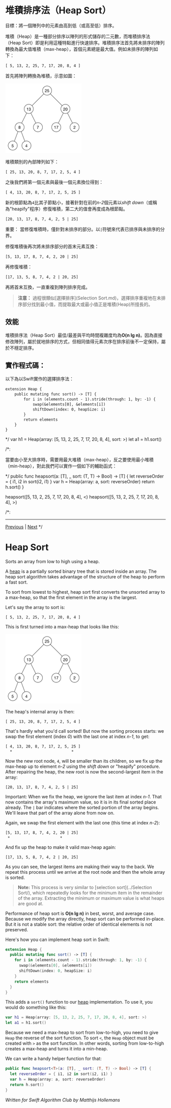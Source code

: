 # 堆積排序法（Heap Sort）

目標：將一個陣列中的元素由高到低（或高至低）排序。

堆積（Heap）是一種部分排序以陣列的形式儲存的二元數，而堆積排序法（Heap Sort）即是利用這種特點進行快速排序。堆積排序法首先將未排序的陣列轉換為最大值堆積（max-heap），首個元素總是最大值。例如未排序的陣列如下：

	[ 5, 13, 2, 25, 7, 17, 20, 8, 4 ]

首先將陣列轉換為堆積，示意如圖：

![The max-heap](/gitBook/pics/MaxHeap.png)

堆積類別的內部陣列如下：

	[ 25, 13, 20, 8, 7, 17, 2, 5, 4 ]

之後我們將第一個元素與最後一個元素換位得到：

	[ 4, 13, 20, 8, 7, 17, 2, 5, 25 ]

新的根節點為`4`比其子節點小，接著針對在前的*n-2*個元素以*shift down*（或稱為"heapify"程序）修復堆積，第二大的值會再度成為根節點。

	[20, 13, 17, 8, 7, 4, 2, 5 | 25]

重要： 當修復堆積時，僅針對未排序的部分。以`|`符號來代表已排序與未排序的分界。

修復堆積後再次將未排序部分的首末元素互換：

	[5, 13, 17, 8, 7, 4, 2, 20 | 25]

再修復堆積：

	[17, 13, 5, 8, 7, 4, 2 | 20, 25]

再將首末互換，一直重複到陣列排序完成。

> **注意：** 過程很類似[選擇排序](Selection Sort.md)，選擇排序重複地在未排序部分找到最小值，而提取最大或最小值正是堆積(Heap)所擅長的。

## 效能

堆積排序法（Heap Sort）最佳/最差與平均時間複雜度均為**O(n lg n)**。因為直接修改陣列，屬於就地排序的方式，但相同值得元素次序在排序前後不一定保持，屬於不穩定排序。

## 實作程式碼：

以下為以Swift實作的選擇排序法：


	extension Heap {
		public mutating func sort() -> [T] {
			for i in (elements.count - 1).stride(through: 1, by: -1) {
				swap(&elements[0], &elements[i])
				shiftDown(index: 0, heapSize: i)
			}
			return elements
		}
	}
*/
var h1 = Heap(array: [5, 13, 2, 25, 7, 17, 20, 8, 4], sort: >)
let a1 = h1.sort()

/*:

當要由小至大排序時，需要用最大堆積（max-heap），反之要使用最小堆積（min-heap），對此我們可以實作一個如下的輔助函式：

*/
public func heapsort<T>(a: [T], _ sort: (T, T) -> Bool) -> [T] {
	let reverseOrder = { i1, i2 in sort(i2, i1) }
	var h = Heap(array: a, sort: reverseOrder)
	return h.sort()
}

heapsort([5, 13, 2, 25, 7, 17, 20, 8, 4], <)
heapsort([5, 13, 2, 25, 7, 17, 20, 8, 4], >)


/*:
***
[Previous](@previous) | [Next](@next)
*/


# Heap Sort

Sorts an array from low to high using a heap.

A [heap](../Heap/) is a partially sorted binary tree that is stored inside an array. The heap sort algorithm takes advantage of the structure of the heap to perform a fast sort.

To sort from lowest to highest, heap sort first converts the unsorted array to a max-heap, so that the first element in the array is the largest.

Let's say the array to sort is:

	[ 5, 13, 2, 25, 7, 17, 20, 8, 4 ]

This is first turned into a max-heap that looks like this:

![The max-heap](/gitBook/pics/MaxHeap.png)

The heap's internal array is then:

	[ 25, 13, 20, 8, 7, 17, 2, 5, 4 ]

That's hardly what you'd call sorted! But now the sorting process starts: we swap the first element (index *0*) with the last one at index *n-1*, to get:

	[ 4, 13, 20, 8, 7, 17, 2, 5, 25 ]
	  *                          *

Now the new root node, `4`, will be smaller than its children, so we fix up the max-heap up to element *n-2* using the *shift down* or "heapify" procedure. After repairing the heap, the new root is now the second-largest item in the array:

	[20, 13, 17, 8, 7, 4, 2, 5 | 25]

Important: When we fix the heap, we ignore the last item at index *n-1*. That now contains the array's maximum value, so it is in its final sorted place already. The `|` bar indicates where the sorted portion of the array begins. We'll leave that part of the array alone from now on.

Again, we swap the first element with the last one (this time at index *n-2*):

	[5, 13, 17, 8, 7, 4, 2, 20 | 25]
	 *                      *

And fix up the heap to make it valid max-heap again:

	[17, 13, 5, 8, 7, 4, 2 | 20, 25]

As you can see, the largest items are making their way to the back. We repeat this process until we arrive at the root node and then the whole array is sorted.

> **Note:** This process is very similar to [selection sort](../Selection Sort/), which repeatedly looks for the minimum item in the remainder of the array. Extracting the minimum or maximum value is what heaps are good at.

Performance of heap sort is **O(n lg n)** in best, worst, and average case. Because we modify the array directly, heap sort can be performed in-place. But it is not a stable sort: the relative order of identical elements is not preserved.

Here's how you can implement heap sort in Swift:

```swift
extension Heap {
  public mutating func sort() -> [T] {
    for i in (elements.count - 1).stride(through: 1, by: -1) {
      swap(&elements[0], &elements[i])
      shiftDown(index: 0, heapSize: i)
    }
    return elements
  }
}
```

This adds a `sort()` function to our [heap](../Heap/) implementation. To use it, you would do something like this:

```swift
var h1 = Heap(array: [5, 13, 2, 25, 7, 17, 20, 8, 4], sort: >)
let a1 = h1.sort()
```

Because we need a max-heap to sort from low-to-high, you need to give `Heap` the reverse of the sort function. To sort `<`, the `Heap` object must be created with `>` as the sort function. In other words, sorting from low-to-high creates a max-heap and turns it into a min-heap.

We can write a handy helper function for that:

```swift
public func heapsort<T>(a: [T], _ sort: (T, T) -> Bool) -> [T] {
  let reverseOrder = { i1, i2 in sort(i2, i1) }
  var h = Heap(array: a, sort: reverseOrder)
  return h.sort()
}
```

*Written for Swift Algorithm Club by Matthijs Hollemans*
